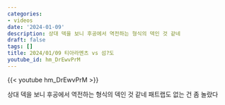 ```yaml
---
categories:
- videos
date: '2024-01-09'
description: 상대 덱을 보니 후공에서 역전하는 형식의 덱인 것 같네
draft: false
tags: []
title: 2024/01/09 티아라멘츠 vs 섬?도
youtube_id: hm_DrEwvPrM
---
```



{{< youtube hm_DrEwvPrM >}}

상대 덱을 보니 후공에서 역전하는 형식의 덱인 것 같네
패트랩도 없는 건 좀 놀랐다